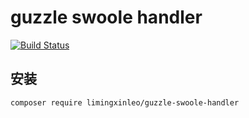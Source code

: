 # guzzle swoole handler

[![Build Status](https://travis-ci.org/limingxinleo/guzzle-swoole-handler.svg?branch=master)](https://travis-ci.org/limingxinleo/guzzle-swoole-handler)

## 安装
~~~
composer require limingxinleo/guzzle-swoole-handler
~~~
